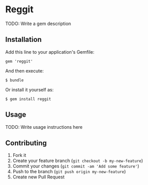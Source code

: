 # Reggit

TODO: Write a gem description

## Installation

Add this line to your application's Gemfile:

    gem 'reggit'

And then execute:

    $ bundle

Or install it yourself as:

    $ gem install reggit

## Usage

TODO: Write usage instructions here

## Contributing

1. Fork it
2. Create your feature branch (`git checkout -b my-new-feature`)
3. Commit your changes (`git commit -am 'Add some feature'`)
4. Push to the branch (`git push origin my-new-feature`)
5. Create new Pull Request
